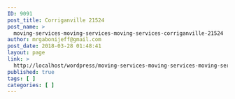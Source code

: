 ```yaml
---
ID: 9091
post_title: Corriganville 21524
post_name: >
  moving-services-moving-services-moving-services-corriganville-21524
author: mrgabonijeff@gmail.com
post_date: 2018-03-28 01:48:41
layout: page
link: >
  http://localhost/wordpress/moving-services-moving-services-moving-services-corriganville-21524/
published: true
tags: [ ]
categories: [ ]
---
```


